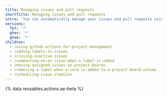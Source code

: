 ```yaml
---
title: Managing issues and pull requests
shortTitle: Managing issues and pull requests
intro: 'You can automatically manage your issues and pull requests using {% data variables.product.prodname_actions %} workflows.'
versions:
  fpt: '*'
  ghes: '*'
  ghae: '*'
children:
  - /using-github-actions-for-project-management
  - /adding-labels-to-issues
  - /closing-inactive-issues
  - /commenting-on-an-issue-when-a-label-is-added
  - /moving-assigned-issues-on-project-boards
  - /removing-a-label-when-a-card-is-added-to-a-project-board-column
  - /scheduling-issue-creation
---
```


{% data reusables.actions.ae-beta %}
